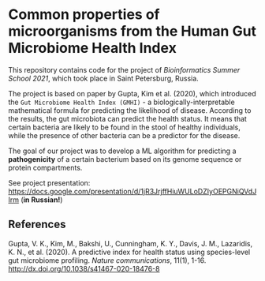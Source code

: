 # Common properties of microorganisms from the Human Gut Microbiome Health Index
This repository contains code for the project of *Bioinformatics Summer School 2021*, which took place in Saint Petersburg, Russia. 

The project is based on paper by Gupta, Kim et al. (2020), which introduced the `Gut Microbiome Health Index (GMHI)` - a biologically-interpretable mathematical formula for predicting the likelihood of disease. According to the results, the gut microbiota can predict the health status. It means that certain bacteria are likely to be found in the stool of healthy individuals, while the presence of other bacteria can be a predictor for the disease.

The goal of our project was to develop a ML algorithm for predicting a **pathogenicity** of a certain bacterium based on its genome sequence or protein compartments.

See project presentation: https://docs.google.com/presentation/d/1jR3JrjffHiuWULoDZIyOEPGNiQVdJIrm (**in Russian!**)

## References
Gupta, V. K., Kim, M., Bakshi, U., Cunningham, K. Y., Davis, J. M., Lazaridis, K. N., et al. (2020). A predictive index for health status using species-level gut microbiome profiling. *Nature communications*, 11(1), 1-16. http://dx.doi.org/10.1038/s41467-020-18476-8


